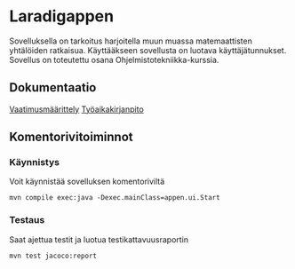 # Laradigappen
Sovelluksella on tarkoitus harjoitella muun muassa matemaattisten yhtälöiden
ratkaisua. Käyttääkseen sovellusta on luotava käyttäjätunnukset.
Sovellus on toteutettu osana Ohjelmistotekniikka-kurssia.

## Dokumentaatio
[Vaatimusmäärittely](https://github.com/Ptterz/ot-harjoitustyo/blob/master/dokumentointi/maarittelydoc.md)
[Työaikakirjanpito](https://github.com/Ptterz/ot-harjoitustyo/blob/master/dokumentointi/tuntikirjanpito.md)

## Komentorivitoiminnot

### Käynnistys
Voit käynnistää sovelluksen komentoriviltä
```
mvn compile exec:java -Dexec.mainClass=appen.ui.Start
```

### Testaus
Saat ajettua testit ja luotua testikattavuusraportin
```
mvn test jacoco:report
```



